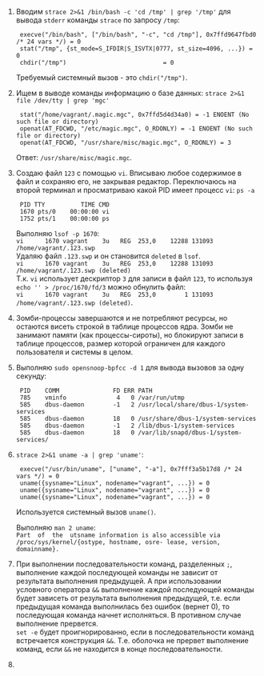 1. Вводим `strace 2>&1 /bin/bash -c 'cd /tmp' | grep '/tmp'` для вывода `stderr` команды `strace` по запросу `/tmp`:
        
        execve("/bin/bash", ["/bin/bash", "-c", "cd /tmp"], 0x7ffd9647fbd0 /* 24 vars */) = 0
        stat("/tmp", {st_mode=S_IFDIR|S_ISVTX|0777, st_size=4096, ...}) = 0
        chdir("/tmp")                           = 0
   Требуемый системный вызов - это `chdir("/tmp")`.
2. Ищем в выводе команды информацию о базе данных: `strace 2>&1 file /dev/tty | grep 'mgc'`
        
        stat("/home/vagrant/.magic.mgc", 0x7ffd5d4d34a0) = -1 ENOENT (No such file or directory)
        openat(AT_FDCWD, "/etc/magic.mgc", O_RDONLY) = -1 ENOENT (No such file or directory)
        openat(AT_FDCWD, "/usr/share/misc/magic.mgc", O_RDONLY) = 3
   Ответ: `/usr/share/misc/magic.mgc`.
3. Создаю файл `123` с помощью `vi`. Вписываю любое содержимое в файл и сохраняю его, не закрывая редактор. Переключаюсь на второй терминал и просматриваю какой PID имеет процесс `vi`: `ps -a`

        PID TTY          TIME CMD
        1670 pts/0    00:00:00 vi
        1752 pts/1    00:00:00 ps
   Выполняю `lsof -p 1670`:  
        `vi      1670 vagrant    3u   REG  253,0    12288 131093 /home/vagrant/.123.swp`  
   Удаляю файл `.123.swp` и он становится `deleted` в `lsof`.  
        `vi      1670 vagrant    3u   REG  253,0    12288 131093 /home/vagrant/.123.swp (deleted)`  
   Т.к. `vi` использует дескриптор `3` для записи в файл `123`, то используя `echo '' > /proc/1670/fd/3` можно обнулить файл:  
        `vi      1670 vagrant    3u   REG  253,0        1 131093 /home/vagrant/.123.swp (deleted)`.
4. Зомби-процессы завершаются и не потребляют ресурсы, но остаются висеть строкой в таблице процессов ядра. Зомби не занимают памяти (как процессы-сироты), но блокируют записи в таблице процессов, размер которой ограничен для каждого пользователя и системы в целом.
5. Выполняю `sudo opensnoop-bpfcc -d 1` для вывода вызовов за одну секунду:
        
        PID    COMM               FD ERR PATH
        785    vminfo              4   0 /var/run/utmp
        585    dbus-daemon        -1   2 /usr/local/share/dbus-1/system-services
        585    dbus-daemon        18   0 /usr/share/dbus-1/system-services
        585    dbus-daemon        -1   2 /lib/dbus-1/system-services
        585    dbus-daemon        18   0 /var/lib/snapd/dbus-1/system-services/
6. `strace 2>&1 uname -a | grep 'uname'`:

        execve("/usr/bin/uname", ["uname", "-a"], 0x7fff3a5b17d8 /* 24 vars */) = 0
        uname({sysname="Linux", nodename="vagrant", ...}) = 0
        uname({sysname="Linux", nodename="vagrant", ...}) = 0
        uname({sysname="Linux", nodename="vagrant", ...}) = 0
   Используется системный вызов `uname()`.
   
   Выполняю `man 2 uname`:  
   `Part  of  the  utsname information is also accessible via /proc/sys/kernel/{ostype, hostname, osre‐
       lease, version, domainname}.`
7. При выполнении последовательности команд, разделенных `;`, выполнение каждой последующей команды не зависит от результата выполнения предыдущей. А при использовании условного оператора `&&` выполнение каждой последующей команды будет зависеть от результата выполнения предыдущей, т.е. если предыдущая команда выполнилась без ошибок (вернет 0), то последующая команда начнет исполняться. В противном случае выполнение прервется.  
   `set -e` будет проигнорированно, если в последовательности команд встречается конструкция `&&`. Т.е. оболочка не прервет выполнение команд, если `&&` не находится в конце последовательности.
8. 
